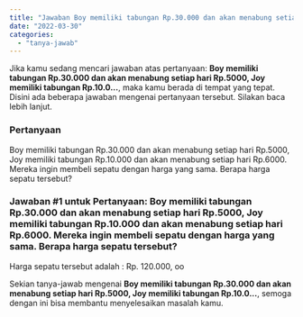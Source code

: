 ```yaml
---
title: "Jawaban Boy memiliki tabungan Rp.30.000 dan akan menabung setiap hari Rp.5000, Joy memiliki tabungan Rp.10.0..."
date: "2022-03-30"
categories: 
  - "tanya-jawab"
---
```


Jika kamu sedang mencari jawaban atas pertanyaan: **Boy memiliki tabungan Rp.30.000 dan akan menabung setiap hari Rp.5000, Joy memiliki tabungan Rp.10.0...**, maka kamu berada di tempat yang tepat. Disini ada beberapa jawaban mengenai pertanyaan tersebut. Silakan baca lebih lanjut.

### Pertanyaan

Boy memiliki tabungan Rp.30.000 dan akan menabung setiap hari Rp.5000, Joy memiliki tabungan Rp.10.000 dan akan menabung setiap hari Rp.6000. Mereka ingin membeli sepatu dengan harga yang sama. Berapa harga sepatu tersebut?

### Jawaban #1 untuk Pertanyaan: Boy memiliki tabungan Rp.30.000 dan akan menabung setiap hari Rp.5000, Joy memiliki tabungan Rp.10.000 dan akan menabung setiap hari Rp.6000. Mereka ingin membeli sepatu dengan harga yang sama. Berapa harga sepatu tersebut?

Harga sepatu tersebut adalah : Rp. 120.000, oo

Sekian tanya-jawab mengenai **Boy memiliki tabungan Rp.30.000 dan akan menabung setiap hari Rp.5000, Joy memiliki tabungan Rp.10.0...**, semoga dengan ini bisa membantu menyelesaikan masalah kamu.
